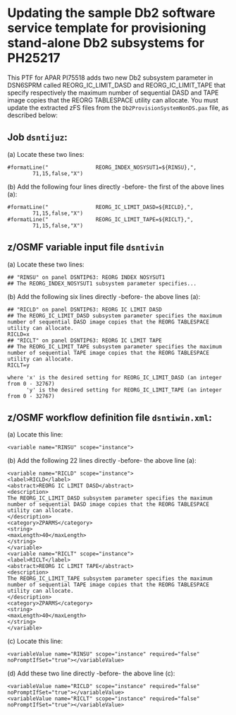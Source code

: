 # Updating the sample Db2 software service template for provisioning stand-alone Db2 subsystems for PH25217

 This PTF for APAR PI75518 adds two new Db2 subsystem parameter in DSN6SPRM called REORG_IC_LIMIT_DASD and REORG_IC_LIMIT_TAPE that specify respectively the maximum number of sequential DASD and TAPE image copies that the REORG TABLESPACE utility can allocate. You must update the extracted zFS files from the `Db2ProvisionSystemNonDS.pax` file, as described below:

## Job `dsntijuz`:

(a) Locate these two lines:

    #formatLine("               REORG_INDEX_NOSYSUT1=${RINSU},",
            71,15,false,"X")                        

(b) Add the following four lines directly -before- the first of the above lines (a): 

    #formatLine("               REORG_IC_LIMIT_DASD=${RICLD},", 
            71,15,false,"X")                                
    #formatLine("               REORG_IC_LIMIT_TAPE=${RICLT},", 
            71,15,false,"X")                                                                                    

## z/OSMF variable input file `dsntivin`

(a) Locate these two lines:

    ## "RINSU" on panel DSNTIP63: REORG INDEX NOSYSUT1
    ## The REORG_INDEX_NOSYSUT1 subsystem parameter specifies...     

(b) Add the following six lines directly -before- the above lines (a):

    ## "RICLD" on panel DSNTIP63: REORG IC LIMIT DASD
    ## The REORG_IC_LIMIT_DASD subsystem parameter specifies the maximum number of sequential DASD image copies that the REORG TABLESPACE utility can allocate.
    RICLD=x
    ## "RICLT" on panel DSNTIP63: REORG IC LIMIT TAPE
    ## The REORG_IC_LIMIT_TAPE subsystem parameter specifies the maximum number of sequential TAPE image copies that the REORG TABLESPACE utility can allocate.
    RICLT=y                     

    where 'x' is the desired setting for REORG_IC_LIMIT_DASD (an integer from 0 - 32767)
          'y' is the desired setting for REORG_IC_LIMIT_TAPE (an integer from 0 - 32767)

## z/OSMF workflow definition file `dsntiwin.xml`:

(a) Locate this line:

    <variable name="RINSU" scope="instance">

(b) Add the following 22 lines directly -before- the above line (a):

    <variable name="RICLD" scope="instance">
    <label>RICLD</label>
    <abstract>REORG IC LIMIT DASD</abstract>
    <description>
    The REORG_IC_LIMIT_DASD subsystem parameter specifies the maximum number of sequential DASD image copies that the REORG TABLESPACE utility can allocate.
    </description>
    <category>ZPARMS</category>
    <string>
    <maxLength>40</maxLength>
    </string>
    </variable>
    <variable name="RICLT" scope="instance">
    <label>RICLT</label>
    <abstract>REORG IC LIMIT TAPE</abstract>
    <description>
    The REORG_IC_LIMIT_TAPE subsystem parameter specifies the maximum number of sequential TAPE image copies that the REORG TABLESPACE utility can allocate.
    </description>
    <category>ZPARMS</category>
    <string>
    <maxLength>40</maxLength>
    </string>
    </variable>

(c) Locate this line:

    <variableValue name="RINSU" scope="instance" required="false" noPromptIfSet="true"></variableValue>

(d) Add these two line directly -before- the above line (c):

    <variableValue name="RICLD" scope="instance" required="false" noPromptIfSet="true"></variableValue>
    <variableValue name="RICLT" scope="instance" required="false" noPromptIfSet="true"></variableValue>

 

